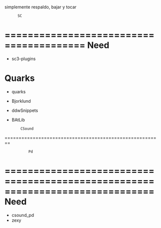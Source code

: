 simplemente respaldo, bajar y tocar


          SC
========================================
Need
=====
* sc3-plugins

Quarks
========
* quarks
* Bjorklund
* ddwSnippets
* BAtLib





          CSound
========================================================















               Pd
==============================================================================
Need
====
* csound_pd
* zexy

